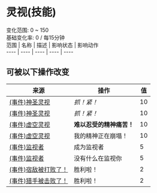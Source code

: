 # 灵视(技能)  
变化范围: 0 ~ 150  
基础变化率: 0 / 每15分钟  
范围  |  名称  |  描述  |  影响状态  |  影响动作  
----  |  ----  |  ----  |  ----  |  ----  
## 可被以下操作改变  
来源  |  操作  |  值  
----  |  ----  |  ----  
[(事件)神圣灵视](Event_GodExperience1g.md)  |  <i>抓！紧！</i>  |  10  
[(事件)神圣灵视](Event_HuntedExperience1g.md)  |  <i>抓！紧！</i>  |  10  
[(事件)虚空灵视](Event_SpiritsEverywhere1g.md)  |  <b>难以忍受的精神痛苦！</b>  |  10  
[(事件)虚空灵视](Event_VoidExperience1g.md)  |  我的精神正在崩塌！  |  10  
[(事件)监视者](Event_WatchedExperience1gGod.md)  |  成为监视者  |  5  
[(事件)监视者](Event_WatchedExperience1gVoid.md)  |  没有什么在监视你  |  5  
[(事件)宿敌被打败了！](Event_EnemyFightSuccess.md)  |  胜利啦！  |  2  
[(事件)猎手被击败了！](Event_HunterFightSuccess.md)  |  胜利啦！  |  2  

